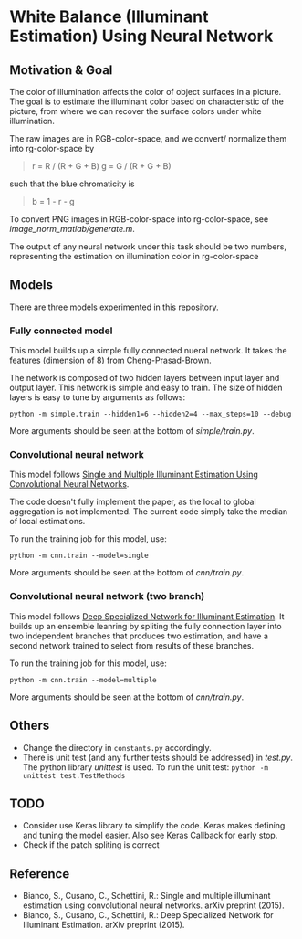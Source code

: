# White Balance (Illuminant Estimation) Using Neural Network

## Motivation & Goal
The color of illumination affects the color of object surfaces in a picture. The goal is to estimate the illuminant color based on characteristic of the picture, from where we can recover the surface colors under white illumination.

The raw images are in RGB-color-space, and we convert/ normalize them into rg-color-space by
> r = R / (R + G + B)
> g = G / (R + G + B)

such that the blue chromaticity is 
> b = 1 - r - g

To convert PNG images in RGB-color-space into rg-color-space, see *image_norm_matlab/generate.m*.

The output of any neural network under this task should be two numbers, representing the estimation on illumination color in rg-color-space

## Models
There are three models experimented in this repository.

### Fully connected model
This model builds up a simple fully connected nueral network. It takes the features (dimension of 8) from Cheng-Prasad-Brown.

The network is composed of two hidden layers between input layer and output layer. This network is simple and easy to train. The size of hidden layers is easy to tune by arguments as follows:

`python -m simple.train --hidden1=6 --hidden2=4 --max_steps=10 --debug`

More arguments should be seen at the bottom of *simple/train.py*.

### Convolutional neural network
This model follows [Single and Multiple Illuminant Estimation Using Convolutional Neural Networks](https://arxiv.org/pdf/1508.00998.pdf).

The code doesn't fully implement the paper, as the local to global aggregation is not implemented. The current code simply take the median of local estimations.

To run the training job for this model, use:

`python -m cnn.train --model=single`

More arguments should be seen at the bottom of *cnn/train.py*.

### Convolutional neural network (two branch)
This model follows [Deep Specialized Network for Illuminant Estimation](http://personal.ie.cuhk.edu.hk/~ccloy/files/eccv_2016_illuminant.pdf). It builds up an ensemble leanring by spliting the fully connection layer into two independent branches that produces two estimation, and have a second network trained to select from results of these branches.

To run the training job for this model, use:

`python -m cnn.train --model=multiple`

More arguments should be seen at the bottom of *cnn/train.py*.

## Others
* Change the directory in `constants.py` accordingly.
* There is unit test (and any further tests should be addressed) in *test.py*. The python library *unittest* is used. To run the unit test:
`python -m unittest test.TestMethods`

## TODO
* Consider use Keras library to simplify the code. Keras makes defining and tuning the model easier. Also see Keras Callback for early stop.
* Check if the patch spliting is correct

## Reference
* Bianco, S., Cusano, C., Schettini, R.: Single and multiple illuminant estimation using convolutional neural networks. arXiv preprint (2015).
* Bianco, S., Cusano, C., Schettini, R.: Deep Specialized Network for Illuminant Estimation. arXiv preprint (2015).